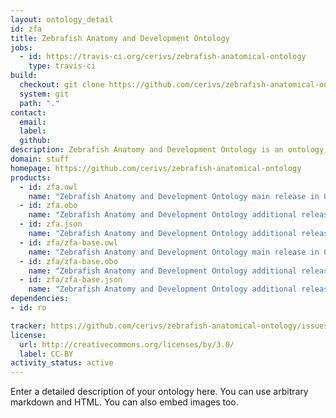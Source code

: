 ```yaml
---
layout: ontology_detail
id: zfa
title: Zebrafish Anatomy and Development Ontology
jobs:
  - id: https://travis-ci.org/cerivs/zebrafish-anatomical-ontology
    type: travis-ci
build:
  checkout: git clone https://github.com/cerivs/zebrafish-anatomical-ontology.git
  system: git
  path: "."
contact:
  email: 
  label: 
  github: 
description: Zebrafish Anatomy and Development Ontology is an ontology...
domain: stuff
homepage: https://github.com/cerivs/zebrafish-anatomical-ontology
products:
  - id: zfa.owl
    name: "Zebrafish Anatomy and Development Ontology main release in OWL format"
  - id: zfa.obo
    name: "Zebrafish Anatomy and Development Ontology additional release in OBO format"
  - id: zfa.json
    name: "Zebrafish Anatomy and Development Ontology additional release in OBOJSon format"
  - id: zfa/zfa-base.owl
    name: "Zebrafish Anatomy and Development Ontology main release in OWL format"
  - id: zfa/zfa-base.obo
    name: "Zebrafish Anatomy and Development Ontology additional release in OBO format"
  - id: zfa/zfa-base.json
    name: "Zebrafish Anatomy and Development Ontology additional release in OBOJSon format"
dependencies:
- id: ro

tracker: https://github.com/cerivs/zebrafish-anatomical-ontology/issues
license:
  url: http://creativecommons.org/licenses/by/3.0/
  label: CC-BY
activity_status: active
---
```


Enter a detailed description of your ontology here. You can use arbitrary markdown and HTML.
You can also embed images too.

